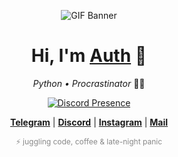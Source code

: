 <p align="center">
  <img src="https://cdn.discordapp.com/attachments/1415209178846466069/1415209687510552606/2cc98a28-3f7b-4b17-950d-d7e8a8c798fe.gif?ex=68c2603a&is=68c10eba&hm=e2fc96348300be109dadfa78597e8635929b35ae0bf740158d119163f44af5ea&" alt="GIF Banner" />
</p>

<h1 align="center">Hi, I'm <a href="https://github.com/Auth">Auth</a> 👋</h1>
<p align="center"><em>Python • Procrastinator</em> 🐍🥀</p>

<div align="center">
  <a href="https://discord.com/users/1218995890195533885">
    <img src="https://lanyard.cnrad.dev/api/1218995890195533885?showDisplayName=true&idleMessage=procrastinating..."
         alt="Discord Presence" />
  </a>
</div>

<p align="center">
  <strong><a href="https://t.me/Auth3301">Telegram</a></strong> |
  <strong><a href="https://discord.com/users/1218995890195533885">Discord</a></strong> |
  <strong><a href="https://instagram.com/auth.3301">Instagram</a></strong> |
  <strong><a href="mailto:auth3301@proton.me">Mail</a></strong>
</p>

<p align="center" style="font-size:12px; color:#888;">⚡ juggling code, coffee & late-night panic</p>
